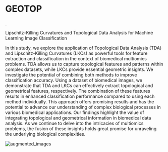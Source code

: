 # GEOTOP 
<p align="left">
  <a href="link_to_button_1">
    <img src="https://img.shields.io/badge/License-Label-green" alt="">
  </a>
  <a href="https://arxiv.org/abs/2311.16157">
    <img src="https://img.shields.io/badge/Doi-10.48550/arXiv.2311.16157-blue" alt="">
  </a>
</p>

Lipschitz-Killing Curvatures and Topological Data Analysis for Machine Learning Image Classification

In this study, we explore the application of Topological Data Analysis (TDA) and Lipschitz-Killing Curvatures (LKCs) as powerful tools for feature extraction and classification in the context of biomedical multiomics problems. TDA allows us to capture topological features and patterns within complex datasets, while LKCs provide essential geometric insights. We investigate the potential of combining both methods to improve classification accuracy. Using a dataset of biomedical images, we demonstrate that TDA and LKCs can effectively extract topological and geometrical features, respectively. The combination of these features results in enhanced classification performance compared to using each method individually. This approach offers promising results and has the potential to advance our understanding of complex biological processes in various biomedical applications. Our findings highlight the value of integrating topological and geometrical information in biomedical data analysis. As we continue to delve into the intricacies of multiomics problems, the fusion of these insights holds great promise for unraveling the underlying biological complexities.

![augmented_images](https://github.com/MorillaLab/MLITLKC/blob/main/Images/augmented_images.png)



